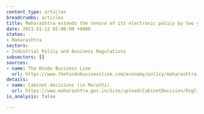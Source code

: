 ```yaml
---
content_type: articles
breadcrumbs: articles
title: Maharashtra extends the tenure of its electronic policy by two years
date: 2021-01-12 05:00:00 +0000
states:
- Maharashtra
sectors:
- Industrial Policy and Business Regulations
subsectors: []
sources:
- name: The Hindu Business Line
  url: https://www.thehindubusinessline.com/economy/policy/maharashtra-extends-electronic-policy-tenure-by-2-years/article33513373.ece
details:
- name: Cabinet decisions (in Marathi)
  url: https://www.maharashtra.gov.in/Site/upload/CabinetDecision/English/06-01-2021%20Cabinet%20Decision%20(Meeting%20No.50).pdf
is_analysis: false

---
```

